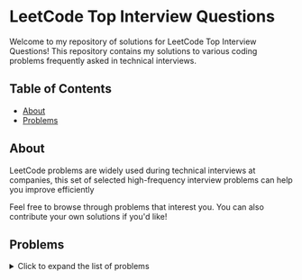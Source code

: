 # LeetCode Top Interview Questions

Welcome to my repository of solutions for LeetCode Top Interview Questions! This repository contains my solutions to various coding problems frequently asked in technical interviews.

## Table of Contents

- [About](#about)
- [Problems](#problems)

## About

LeetCode problems are widely used during technical interviews at companies, this set of selected high-frequency interview problems can help you improve efficiently

Feel free to browse through problems that interest you. You can also contribute your own solutions if you'd like!

## Problems

<details>
<summary>Click to expand the list of problems</summary>

- [3. Longest Substring Without Repeating Characters](https://leetcode.com/problems/longest-substring-without-repeating-characters/) - [Solution](LongestSubStringWithoutRepeatingCharacter.cpp)
- [4. Median of Two Sorted Arrays](https://leetcode.com/problems/median-of-two-sorted-arrays/) - [Solution](MedianofTwoSortedArrays.cpp)
- [5. Longest Palindromic Substring](https://leetcode.com/problems/longest-palindromic-substring/) - [Solution](LongestPalindromicSubstring.cpp)  
- [11. Container With Most Water](https://leetcode.com/problems/container-with-most-water/) - [Solution](ContainerWithMostWater.cpp)
- [53. Maximum Subarray](https://leetcode.com/problems/maximum-subarray/) - [Solution1](MaximumSubarray.cpp) -[Solution2](MaximumSubarray2.cpp)   
- [70. Climbing Stairs](https://leetcode.com/problems/climbing-stairs/) - [Solution](ClimbingStairs.cpp) 
- [128. Longest Consecutive Sequence](https://leetcode.com/problems/longest-consecutive-sequence/) - [Solution](LongestConsecutiveSequence.cpp)
- [152. Maximum Product Subarray](https://leetcode.com/problems/maximum-product-subarray/) - [Solution](MaximumProductSubarray.cpp)
- [217. Contains Duplicate](https://leetcode.com/problems/contains-duplicate/) - [Solution](ContainsDuplicate.cpp)
- [238. Product of Array Except Self](https://leetcode.com/problems/product-of-array-except-self/) - [Solution](ProductofArrayExceptSelf.cpp)
- [242. Valid Anagram](https://leetcode.com/problems/valid-anagram/) - [Solution](ValidAnagram.cpp)  
  
</details>
